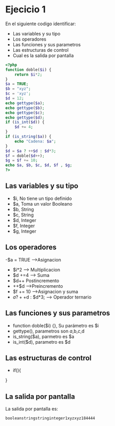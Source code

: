 # Ejecicio 1

En el siguiente codigo identificar:
- Las variables y su tipo
- Los operadores
- Las funciones y sus parametros
- Las estructuras de control
- Cual es la salida por pantalla

```php
<?php
function doble($i) {
    return $i*2;
}
$a = TRUE;
$b = "xyz";
$c = 'xyz';
$d = 12;
echo gettype($a);
echo gettype($b);
echo gettype($c);
echo gettype($d);
if (is_int($d)) {
    $d += 4;
}
if (is_string($a)) {
    echo "Cadena: $a";
}
$d = $a ? ++$d : $d*3;
$f = doble($d++);
$g = $f += 10;
echo $a, $b, $c, $d, $f , $g;
?>
```

## Las variables y su tipo
- $i, No tiene un tipo definido
- $a, Toma un valor Booleano
- $b, String
- $c, String
- $d, Integer
- $f, Integer
- $g, Integer

## Los operadores
-$a = TRUE -->Asignacion
- $i*2 --> Multiplicacion
- $d +=4 --> Suma
- $d++ Postincremento
- ++$d -->Preincremento
- $f += 10 -->Asignacion y suma
- $a ? ++$d : $d*3; --> Operador ternario

## Las funciones y sus parametros

- function doble($i) {}, Su parámetro es $i
- gettype(), parametros son $a,$b,$c,$d
- is_string($a), parmetro es $a
- is_int($d), parametro es $d

## Las estructuras de control
- if(){

}

## La salida por pantalla

La salida por pantalla es:
```
booleanstringstringinteger1xyzxyz184444
```